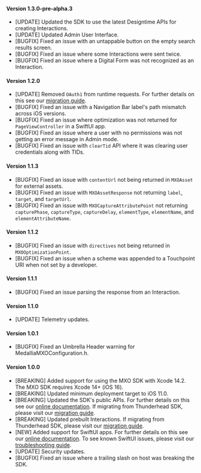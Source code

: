 #### Version 1.3.0-pre-alpha.3
* [UPDATE] Updated the SDK to use the latest Designtime APIs for creating Interactions.
* [UPDATE] Updated Admin User Interface.
* [BUGFIX] Fixed an issue with an untappable button on the empty search results screen.
* [BUGFIX] Fixed an issue where some Interactions were sent twice.
* [BUGFIX] Fixed an issue where a Digital Form was not recognized as an Interaction.

#### Version 1.2.0
* [UPDATE] Removed `OAuth1` from runtime requests. For further details on this see our [migration guide](https://docs.medallia.com/en/?resourceId=mxo-ios-sdk-migration-v1.2.0).
* [BUGFIX] Fixed an issue with a Navigation Bar label's path mismatch across iOS versions.
* [BUGFIX] Fixed an issue where optimization was not returned for `PageViewController` in a SwiftUI app.
* [BUGFIX] Fixed an issue where a user with no permissions was not getting an error message in Admin mode.
* [BUGFIX] Fixed an issue with `clearTid` API where it was clearing user credentials along with TIDs.

#### Version 1.1.3
* [BUGFIX] Fixed an issue with `contentUrl` not being returned in `MXOAsset` for external assets.
* [BUGFIX] Fixed an issue with `MXOAssetResponse` not returning `label`, `target`, and `targetUrl`.
* [BUGFIX] Fixed an issue with `MXOCaptureAttributePoint` not returning `capturePhase`, `captureType`, `captureDelay`, `elementType`, `elementName`, and `elementAttributeName`.

#### Version 1.1.2
* [BUGFIX] Fixed an issue with `directives` not being returned in `MXOOptimizationPoint`.
* [BUGFIX] Fixed an issue when a scheme was appended to a Touchpoint URI when not set by a developer.

#### Version 1.1.1
* [BUGFIX] Fixed an issue parsing the response from an Interaction.

#### Version 1.1.0
* [UPDATE] Telemetry updates.

#### Version 1.0.1
* [BUGFIX] Fixed an Umbrella Header warning for MedalliaMXOConfiguration.h.

#### Version 1.0.0
* [BREAKING] Added support for using the MXO SDK with Xcode 14.2. The MXO SDK requires Xcode 14+ (iOS 16).
* [BREAKING] Updated minimum deployment target to iOS 11.0.
* [BREAKING] Updated the SDK's public APIs. For further details on this see our [online documentation](https://docs.medallia.com/en/?resourceId=mxo-ios-sdk-features). If migrating from Thunderhead SDK, please visit our [migration guide](https://docs.medallia.com/en/?resourceId=mxo-ios-sdk-migration-api).
* [BREAKING] Updated prebuilt Interactions. If migrating from Thunderhead SDK, please visit our [migration guide](https://docs.medallia.com/en/?resourceId=mxo-ios-sdk-migration-prebuilt).
* [NEW] Added support for SwiftUI apps. For further details on this see our [online documentation](https://docs.medallia.com/en/medallia-experience-orchestration/orchestration-for-ios/configure-the-mxo-sdk-for-ios#task-6504--en__SwiftUI_Initialization). To see known SwiftUI issues, please visit our [troubleshooting guide](https://docs.medallia.com/en/?resourceId=mxo-ios-sdk-troubleshooting-swiftui).
* [UPDATE] Security updates.
* [BUGFIX] Fixed an issue where a trailing slash on host was breaking the SDK.

